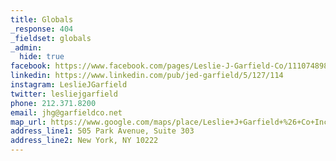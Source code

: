 ```yaml
---
title: Globals
_response: 404
_fieldset: globals
_admin:
  hide: true
facebook: https://www.facebook.com/pages/Leslie-J-Garfield-Co/111074898918906
linkedin: https://www.linkedin.com/pub/jed-garfield/5/127/114
instagram: LeslieJGarfield
twitter: lesliejgarfield
phone: 212.371.8200
email: jhg@garfieldco.net
map_url: https://www.google.com/maps/place/Leslie+J+Garfield+%26+Co+Inc/@40.7628871,-73.969216,17z/data=!3m1!4b1!4m2!3m1!1s0x89c258e5624321d1:0x85a98881e26d3228
address_line1: 505 Park Avenue, Suite 303
address_line2: New York, NY 10222
---
```






